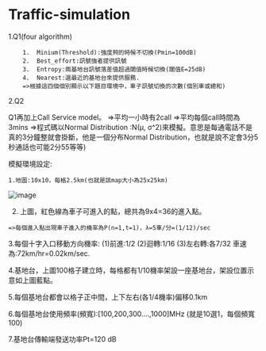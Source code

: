 # Traffic-simulation

1.Q1(four algorithm) 

        1.	Minium(Threshold):強度夠的時候不切換(Pmin=100dB)
        2.	Best_effort:訊號強者提供訊號
        3.	Entropy:兩基地台訊號落差值超過閾值時候切換(閾值E=25dB)
        4.  Nearest:選最近的基地台來提供服務.
        =>根據這四個個別顯示以下題目環境中，車子訊號切換的次數(個別車或總和)
2.Q2

   Q1再加上Call Service model。
   =>平均一小時有2call
   =>平均每個call時間為3mins
   =>程式碼以Normal Distribution :N(μ, σ^2)來模擬。意思是每通電話不是真的3分鐘整就會掛斷，他是一個分布Normal Distribution，也就是說不定會3分5秒通話也可能2分55等等)

 模擬環境設定:
 
    1.地圖:10x10，每格2.5km(也就是該map大小為25x25km)
   ![image](https://user-images.githubusercontent.com/71643234/151932706-827609d9-de3d-4d02-90ba-02211a489046.png)

  2. 上圖，紅色線為車子可進入的點，總共為9x4=36的進入點。
   
    =>每個進入點出現車子進入的機率為P(n=1,t=1)，λ=5車/分=(1/12)/sec

   3.每個十字入口移動方向機率:
     (1)前進:1/2
     (2)迴轉:1/16
     (3)左右轉:各7/32
     車速為:72km/hr=0.02km/sec. 

   4.基地台，上圖100格子建立時，每格都有1/10機率架設一座基地台，架設位置示意如上圖藍點。
   
   5.每個基地台都會以格子正中間，上下左右(各1/4機率)偏移0.1km

   6.每個基地台使用頻率(頻寬):[100,200,300….,1000]MHz (就是10選1，每個頻寬100)

   7.基地台傳輸端發送功率Pt=120 dB
